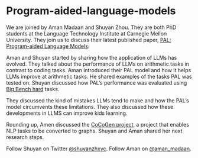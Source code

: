 # Program-aided-language-models

We are joined by Aman Madaan and Shuyan Zhou. They are both PhD students at the Language Technology Institute at Carnegie Mellon University. They join us to discuss their latest published paper, [PAL: Program-aided Language Models](https://reasonwithpal.com/).

Aman and Shuyan started by sharing how the application of LLMs has evolved. They talked about the performance of LLMs on arithmetic tasks in contrast to coding tasks. Aman introduced their PAL model and how it helps LLMs improve at arithmetic tasks. He shared examples of the tasks PAL was tested on. Shuyan discussed how PAL’s performance was evaluated using [Big Bench hard](https://github.com/suzgunmirac/BIG-Bench-Hard) tasks.

They discussed the kind of mistakes LLMs tend to make and how the PAL’s model circumvents these limitations. They also discussed how these developments in LLMS can improve kids learning. 

Rounding up, Amen discussed the [CoCoGen project](https://github.com/reasoning-machines/CoCoGen), a project that enables NLP tasks to be converted to graphs. Shuyan and Aman shared her next research steps. 

Follow Shuyan on Twitter [@shuyanzhxyc](https://twitter.com/shuyanzhxyc). Follow Aman on [@aman_madaan](https://twitter.com/aman_madaan).